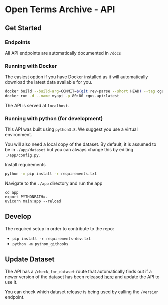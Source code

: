 # Open Terms Archive - API

## Get Started

### Endpoints
All API endpoints are automatically documented in `/docs`

### Running with Docker

The easiest option if you have Docker installed as it will automatically download the latest data available for you.

```sh
docker build --build-arg=COMMIT=$(git rev-parse --short HEAD) --tag cgus-api:latest .
docker run -d --name myapi -p 80:80 cgus-api:latest
```

The API is served at `localhost`.

### Running with python (for development)

This API was built using `python3.8`. We suggest you use a virtual environment.

You will also need a local copy of the dataset. By default, it is assumed to be in `./app/dataset` but you can always change this by editing `./app/config.py`.

Install requirements

```sh
python -m pip install -r requirements.txt
```

Navigate to the `./app` directory and run the app

```
cd app
export PYTHONPATH=.
uvicorn main:app --reload
```

## Develop

The required setup in order to contribute to the repo:
- `pip install -r requirements-dev.txt`
- `python -m python_githooks`

## Update Dataset

The API has a `/check_for_dataset` route that automatically finds out if a newer version of the dataset has been released [here](https://github.com/ambanum/OpenTermsArchive-versions/releases/latest) and update the API to use it.

You can check which dataset release is being used by calling the `/version` endpoint.